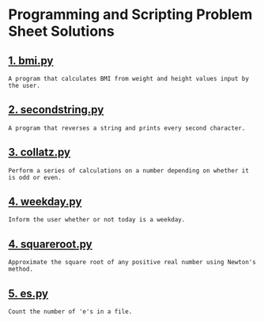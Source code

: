 # Programming and Scripting Problem Sheet Solutions

## [1. bmi.py](bmi.py)

    A program that calculates BMI from weight and height values input by the user.


## [2. secondstring.py](secondstring.py)

    A program that reverses a string and prints every second character.


## [3. collatz.py](collatz.py)

    Perform a series of calculations on a number depending on whether it is odd or even.


## [4. weekday.py](weekday.py)

    Inform the user whether or not today is a weekday.


## [4. squareroot.py](squareroot.py)

    Approximate the square root of any positive real number using Newton's method.


## [5. es.py](es.py)

    Count the number of 'e's in a file.